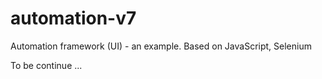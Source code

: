 # automation-v7

Automation framework (UI) - an example. Based on JavaScript, Selenium

To be continue ...